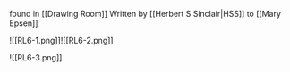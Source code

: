 found in [[Drawing Room]]
Written by [[Herbert S Sinclair|HSS]] to [[Mary Epsen]]

![[RL6-1.png]]![[RL6-2.png]]

![[RL6-3.png]]